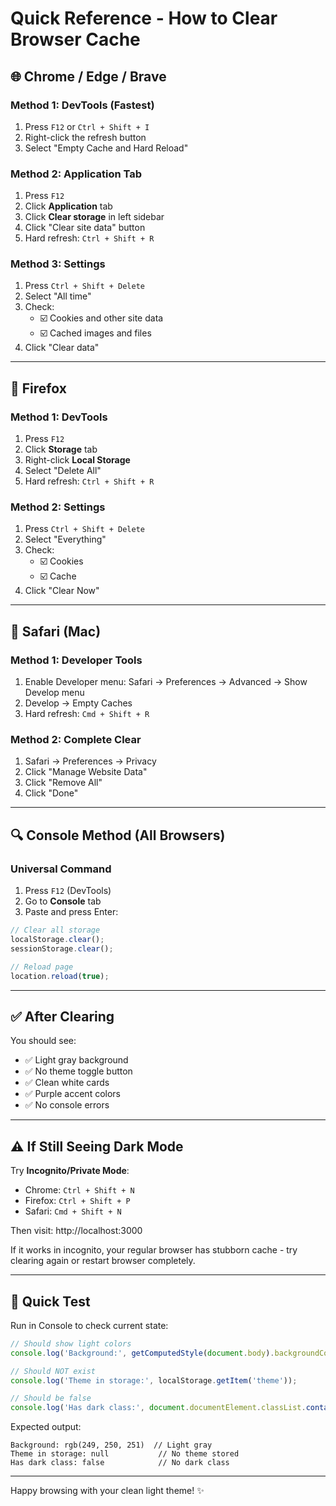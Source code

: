 # Quick Reference - How to Clear Browser Cache

## 🌐 Chrome / Edge / Brave

### Method 1: DevTools (Fastest)
1. Press `F12` or `Ctrl + Shift + I`
2. Right-click the refresh button
3. Select "Empty Cache and Hard Reload"

### Method 2: Application Tab
1. Press `F12`
2. Click **Application** tab
3. Click **Clear storage** in left sidebar
4. Click "Clear site data" button
5. Hard refresh: `Ctrl + Shift + R`

### Method 3: Settings
1. Press `Ctrl + Shift + Delete`
2. Select "All time"
3. Check:
   - ☑️ Cookies and other site data
   - ☑️ Cached images and files
4. Click "Clear data"

---

## 🦊 Firefox

### Method 1: DevTools
1. Press `F12`
2. Click **Storage** tab
3. Right-click **Local Storage**
4. Select "Delete All"
5. Hard refresh: `Ctrl + Shift + R`

### Method 2: Settings
1. Press `Ctrl + Shift + Delete`
2. Select "Everything"
3. Check:
   - ☑️ Cookies
   - ☑️ Cache
4. Click "Clear Now"

---

## 🍎 Safari (Mac)

### Method 1: Developer Tools
1. Enable Developer menu: Safari → Preferences → Advanced → Show Develop menu
2. Develop → Empty Caches
3. Hard refresh: `Cmd + Shift + R`

### Method 2: Complete Clear
1. Safari → Preferences → Privacy
2. Click "Manage Website Data"
3. Click "Remove All"
4. Click "Done"

---

## 🔍 Console Method (All Browsers)

### Universal Command
1. Press `F12` (DevTools)
2. Go to **Console** tab
3. Paste and press Enter:

```javascript
// Clear all storage
localStorage.clear();
sessionStorage.clear();

// Reload page
location.reload(true);
```

---

## ✅ After Clearing

You should see:
- ✅ Light gray background
- ✅ No theme toggle button
- ✅ Clean white cards
- ✅ Purple accent colors
- ✅ No console errors

---

## ⚠️ If Still Seeing Dark Mode

Try **Incognito/Private Mode**:
- Chrome: `Ctrl + Shift + N`
- Firefox: `Ctrl + Shift + P`
- Safari: `Cmd + Shift + N`

Then visit: http://localhost:3000

If it works in incognito, your regular browser has stubborn cache - try clearing again or restart browser completely.

---

## 🔄 Quick Test

Run in Console to check current state:
```javascript
// Should show light colors
console.log('Background:', getComputedStyle(document.body).backgroundColor);

// Should NOT exist
console.log('Theme in storage:', localStorage.getItem('theme'));

// Should be false  
console.log('Has dark class:', document.documentElement.classList.contains('dark'));
```

Expected output:
```
Background: rgb(249, 250, 251)  // Light gray
Theme in storage: null           // No theme stored
Has dark class: false            // No dark class
```

---

Happy browsing with your clean light theme! ✨
